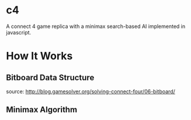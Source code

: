 # c4
A connect 4 game replica with a minimax search-based AI implemented in javascript. 

# How It Works

## Bitboard Data Structure
source: http://blog.gamesolver.org/solving-connect-four/06-bitboard/

## Minimax Algorithm
